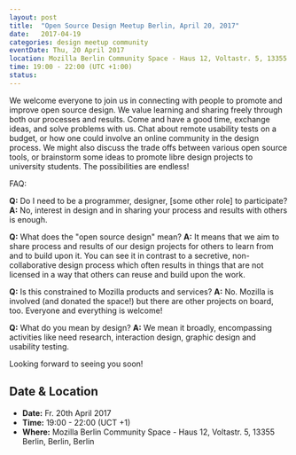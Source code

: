 ```yaml
---
layout: post
title:  "Open Source Design Meetup Berlin, April 20, 2017"
date:   2017-04-19
categories: design meetup community
eventDate: Thu, 20 April 2017
location: Mozilla Berlin Community Space - Haus 12, Voltastr. 5, 13355 Berlin
time: 19:00 - 22:00 (UTC +1:00)
status: 
---
```


We welcome everyone to join us in connecting with people to promote and improve open source design. We value learning and sharing freely through both our processes and results. Come and have a good time, exchange ideas, and solve problems with us. Chat about remote usability tests on a budget, or how one could involve an online community in the design process. We might also discuss the trade offs between various open source tools, or brainstorm some ideas to promote libre design projects to university students. The possibilities are endless!

FAQ:

**Q:** Do I need to be a programmer, designer, [some other role] to participate?
**A:** No, interest in design and in sharing your process and results with others is enough.

**Q:** What does the "open source design" mean?
**A:** It means that we aim to share process and results of our design projects for others to learn from and to build upon it. You can see it in contrast to a secretive, non-collaborative design process which often results in things that are not licensed in a way that others can reuse and build upon the work.

**Q:** Is this constrained to Mozilla products and services?
**A:** No. Mozilla is involved (and donated the space!) but there are other projects on board, too. Everyone and everything is welcome!

**Q:** What do you mean by design? 
**A:** We mean it broadly, encompassing activities like need research, interaction design, graphic design and usability testing.

Looking forward to seeing you soon!


## Date & Location

- **Date:** Fr. 20th April 2017
- **Time:** 19:00 - 22:00 (UCT +1)
- **Where:** Mozilla Berlin Community Space - Haus 12, Voltastr. 5, 13355 Berlin, Berlin, Berlin

